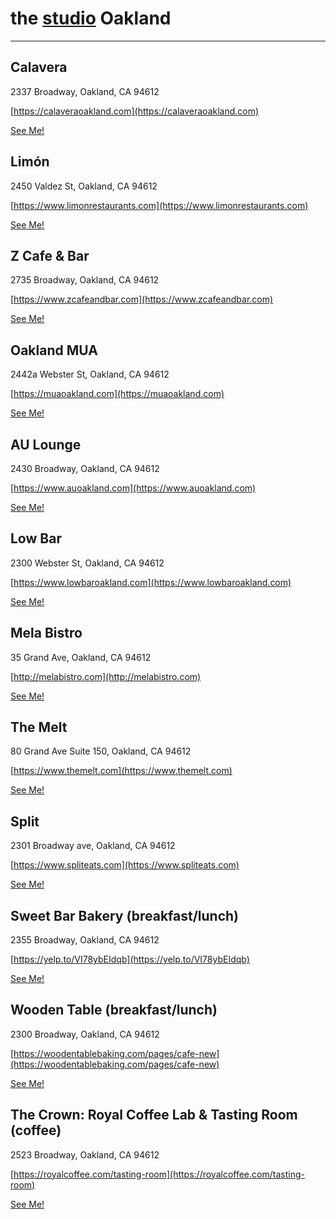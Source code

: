 # the [studio](https://dazzaji.github.io/studio) Oakland

---------

## Calavera
2337 Broadway, Oakland, CA 94612

[https://calaveraoakland.com](https://calaveraoakland.com)

[See Me!](https://github.com/dazzaji/studio/issues/14)


## Limón
2450 Valdez St, Oakland, CA 94612

[https://www.limonrestaurants.com](https://www.limonrestaurants.com)

[See Me!](https://github.com/dazzaji/studio/issues/17)


## Z Cafe & Bar 
2735 Broadway, Oakland, CA 94612

[https://www.zcafeandbar.com](https://www.zcafeandbar.com)

[See Me!](https://github.com/dazzaji/studio/issues/6)



## Oakland MUA
2442a Webster St, Oakland, CA 94612

[https://muaoakland.com](https://muaoakland.com)

[See Me!](https://github.com/dazzaji/studio/issues/7)


## AU Lounge
2430 Broadway, Oakland, CA 94612

[https://www.auoakland.com](https://www.auoakland.com)

[See Me!](https://github.com/dazzaji/studio/issues/8)


## Low Bar
2300 Webster St, Oakland, CA 94612

[https://www.lowbaroakland.com](https://www.lowbaroakland.com)

[See Me!](https://github.com/dazzaji/studio/issues/9)


## Mela Bistro
35 Grand Ave, Oakland, CA 94612

[http://melabistro.com](http://melabistro.com)

[See Me!](https://github.com/dazzaji/studio/issues/10)


## The Melt
80 Grand Ave Suite 150, Oakland, CA 94612

[https://www.themelt.com](https://www.themelt.com)

[See Me!](https://github.com/dazzaji/studio/issues/11)


## Split
2301 Broadway ave, Oakland, CA 94612

[https://www.spliteats.com](https://www.spliteats.com)

[See Me!](https://github.com/dazzaji/studio/issues/13)


## Sweet Bar Bakery (breakfast/lunch)
2355 Broadway, Oakland, CA 94612

[https://yelp.to/VI78ybEIdqb](https://yelp.to/VI78ybEIdqb)

[See Me!](https://github.com/dazzaji/studio/issues/15)


## Wooden Table (breakfast/lunch)
2300 Broadway, Oakland, CA 94612

[https://woodentablebaking.com/pages/cafe-new](https://woodentablebaking.com/pages/cafe-new)

[See Me!](https://github.com/dazzaji/studio/issues/12)


## The Crown: Royal Coffee Lab & Tasting Room (coffee)
2523 Broadway, Oakland, CA 94612 

[https://royalcoffee.com/tasting-room](https://royalcoffee.com/tasting-room)

[See Me!](https://github.com/dazzaji/studio/issues/16)


